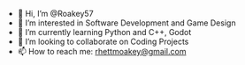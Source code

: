 - 👋 Hi, I’m @Roakey57
- 👀 I’m interested in Software Development and Game Design
- 🌱 I’m currently learning Python and C++, Godot
- 💞️ I’m looking to collaborate on Coding Projects
- 📫 How to reach me: rhettmoakey@gmail.com

<!---
Roakey57/Roakey57 is a ✨ special ✨ repository because its `README.md` (this file) appears on your GitHub profile.
You can click the Preview link to take a look at your changes.
--->

